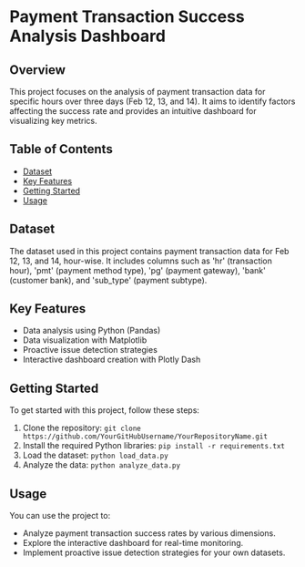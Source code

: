 
# Payment Transaction Success Analysis Dashboard
## Overview

This project focuses on the analysis of payment transaction data for specific hours over three days (Feb 12, 13, and 14). It aims to identify factors affecting the success rate and provides an intuitive dashboard for visualizing key metrics.

## Table of Contents

- [Dataset](#dataset)
- [Key Features](#key-features)
- [Getting Started](#getting-started)
- [Usage](#usage)

## Dataset

The dataset used in this project contains payment transaction data for Feb 12, 13, and 14, hour-wise. It includes columns such as 'hr' (transaction hour), 'pmt' (payment method type), 'pg' (payment gateway), 'bank' (customer bank), and 'sub_type' (payment subtype).

## Key Features

- Data analysis using Python (Pandas)
- Data visualization with Matplotlib
- Proactive issue detection strategies
- Interactive dashboard creation with Plotly Dash

## Getting Started

To get started with this project, follow these steps:

1. Clone the repository: `git clone https://github.com/YourGitHubUsername/YourRepositoryName.git`
2. Install the required Python libraries: `pip install -r requirements.txt`
3. Load the dataset: `python load_data.py`
4. Analyze the data: `python analyze_data.py`

## Usage

You can use the project to:

- Analyze payment transaction success rates by various dimensions.
- Explore the interactive dashboard for real-time monitoring.
- Implement proactive issue detection strategies for your own datasets.

